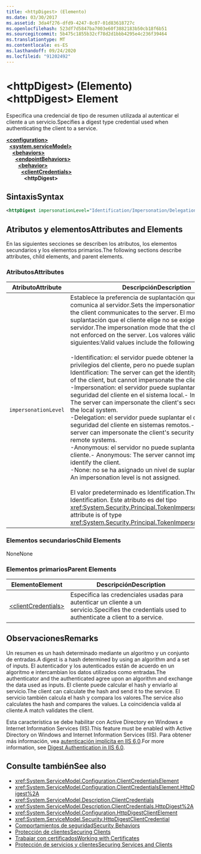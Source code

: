 ```yaml
---
title: <httpDigest> (Elemento)
ms.date: 03/30/2017
ms.assetid: 3da4f276-dfd9-4247-8c07-01d83618727c
ms.openlocfilehash: 523df7d5847ba7003e60f3882183b50cb18f6b51
ms.sourcegitcommit: 5b475c1855b32cf78d2d1bbb4295e4c236f39464
ms.translationtype: MT
ms.contentlocale: es-ES
ms.lasthandoff: 09/24/2020
ms.locfileid: "91202492"
---
```

# <a name="httpdigest-element"></a><span data-ttu-id="bbb21-102">\<httpDigest> (Elemento)</span><span class="sxs-lookup"><span data-stu-id="bbb21-102">\<httpDigest> Element</span></span>

<span data-ttu-id="bbb21-103">Especifica una credencial de tipo de resumen utilizada al autenticar el cliente a un servicio.</span><span class="sxs-lookup"><span data-stu-id="bbb21-103">Specifies a digest type credential used when authenticating the client to a service.</span></span>  
  
[**\<configuration>**](../configuration-element.md)\
&nbsp;&nbsp;[**\<system.serviceModel>**](system-servicemodel.md)\
&nbsp;&nbsp;&nbsp;&nbsp;[**\<behaviors>**](behaviors.md)\
&nbsp;&nbsp;&nbsp;&nbsp;&nbsp;&nbsp;[**\<endpointBehaviors>**](endpointbehaviors.md)\
&nbsp;&nbsp;&nbsp;&nbsp;&nbsp;&nbsp;&nbsp;&nbsp;[**\<behavior>**](behavior-of-endpointbehaviors.md)\
&nbsp;&nbsp;&nbsp;&nbsp;&nbsp;&nbsp;&nbsp;&nbsp;&nbsp;&nbsp;[**\<clientCredentials>**](clientcredentials.md)\
&nbsp;&nbsp;&nbsp;&nbsp;&nbsp;&nbsp;&nbsp;&nbsp;&nbsp;&nbsp;&nbsp;&nbsp;**\<httpDigest>**  
  
## <a name="syntax"></a><span data-ttu-id="bbb21-104">Sintaxis</span><span class="sxs-lookup"><span data-stu-id="bbb21-104">Syntax</span></span>  
  
```xml  
<httpDigest impersonationLevel="Identification/Impersonation/Delegation/Anonymous/None" />
```  
  
## <a name="attributes-and-elements"></a><span data-ttu-id="bbb21-105">Atributos y elementos</span><span class="sxs-lookup"><span data-stu-id="bbb21-105">Attributes and Elements</span></span>  

 <span data-ttu-id="bbb21-106">En las siguientes secciones se describen los atributos, los elementos secundarios y los elementos primarios.</span><span class="sxs-lookup"><span data-stu-id="bbb21-106">The following sections describe attributes, child elements, and parent elements.</span></span>  
  
### <a name="attributes"></a><span data-ttu-id="bbb21-107">Atributos</span><span class="sxs-lookup"><span data-stu-id="bbb21-107">Attributes</span></span>  
  
|<span data-ttu-id="bbb21-108">Atributo</span><span class="sxs-lookup"><span data-stu-id="bbb21-108">Attribute</span></span>|<span data-ttu-id="bbb21-109">Descripción</span><span class="sxs-lookup"><span data-stu-id="bbb21-109">Description</span></span>|  
|---------------|-----------------|  
|`impersonationLevel`|<span data-ttu-id="bbb21-110">Establece la preferencia de suplantación que el cliente comunica al servidor.</span><span class="sxs-lookup"><span data-stu-id="bbb21-110">Sets the impersonation preference that the client communicates to the server.</span></span> <span data-ttu-id="bbb21-111">El modo de suplantación que el cliente elige no se exige en el servidor.</span><span class="sxs-lookup"><span data-stu-id="bbb21-111">The impersonation mode that the client selects is not enforced on the server.</span></span> <span data-ttu-id="bbb21-112">Los valores válidos incluyen los siguientes:</span><span class="sxs-lookup"><span data-stu-id="bbb21-112">Valid values include the following:</span></span><br /><br /> <span data-ttu-id="bbb21-113">-Identification: el servidor puede obtener la identidad y los privilegios del cliente, pero no puede suplantar al cliente.</span><span class="sxs-lookup"><span data-stu-id="bbb21-113">-   Identification: The server can get the identity and privileges of the client, but cannot impersonate the client.</span></span><br /><span data-ttu-id="bbb21-114">-Impersonation: el servidor puede suplantar el contexto de seguridad del cliente en el sistema local.</span><span class="sxs-lookup"><span data-stu-id="bbb21-114">-   Impersonation: The server can impersonate the client's security context on the local system.</span></span><br /><span data-ttu-id="bbb21-115">-Delegation: el servidor puede suplantar el contexto de seguridad del cliente en sistemas remotos.</span><span class="sxs-lookup"><span data-stu-id="bbb21-115">-   Delegation: The server can impersonate the client's security context on remote systems.</span></span><br /><span data-ttu-id="bbb21-116">-Anonymous: el servidor no puede suplantar o identificar al cliente.</span><span class="sxs-lookup"><span data-stu-id="bbb21-116">-   Anonymous: The server cannot impersonate or identify the client.</span></span><br /><span data-ttu-id="bbb21-117">-None: no se ha asignado un nivel de suplantación.</span><span class="sxs-lookup"><span data-stu-id="bbb21-117">-   None: An impersonation level is not assigned.</span></span><br /><br /> <span data-ttu-id="bbb21-118">El valor predeterminado es Identification.</span><span class="sxs-lookup"><span data-stu-id="bbb21-118">The default is Identification.</span></span> <span data-ttu-id="bbb21-119">Este atributo es del tipo <xref:System.Security.Principal.TokenImpersonationLevel>.</span><span class="sxs-lookup"><span data-stu-id="bbb21-119">This attribute is of type <xref:System.Security.Principal.TokenImpersonationLevel>.</span></span>|  
  
### <a name="child-elements"></a><span data-ttu-id="bbb21-120">Elementos secundarios</span><span class="sxs-lookup"><span data-stu-id="bbb21-120">Child Elements</span></span>  

 <span data-ttu-id="bbb21-121">None</span><span class="sxs-lookup"><span data-stu-id="bbb21-121">None</span></span>  
  
### <a name="parent-elements"></a><span data-ttu-id="bbb21-122">Elementos primarios</span><span class="sxs-lookup"><span data-stu-id="bbb21-122">Parent Elements</span></span>  
  
|<span data-ttu-id="bbb21-123">Elemento</span><span class="sxs-lookup"><span data-stu-id="bbb21-123">Element</span></span>|<span data-ttu-id="bbb21-124">Descripción</span><span class="sxs-lookup"><span data-stu-id="bbb21-124">Description</span></span>|  
|-------------|-----------------|  
|[\<clientCredentials>](clientcredentials.md)|<span data-ttu-id="bbb21-125">Especifica las credenciales usadas para autenticar un cliente a un servicio.</span><span class="sxs-lookup"><span data-stu-id="bbb21-125">Specifies the credentials used to authenticate a client to a service.</span></span>|  
  
## <a name="remarks"></a><span data-ttu-id="bbb21-126">Observaciones</span><span class="sxs-lookup"><span data-stu-id="bbb21-126">Remarks</span></span>  

 <span data-ttu-id="bbb21-127">Un resumen es un hash determinado mediante un algoritmo y un conjunto de entradas.</span><span class="sxs-lookup"><span data-stu-id="bbb21-127">A digest is a hash determined by using an algorithm and a set of inputs.</span></span> <span data-ttu-id="bbb21-128">El autenticador y los autenticados están de acuerdo en un algoritmo e intercambian los datos utilizados como entradas.</span><span class="sxs-lookup"><span data-stu-id="bbb21-128">The authenticator and the authenticated agree upon an algorithm and exchange the data used as inputs.</span></span> <span data-ttu-id="bbb21-129">El cliente puede calcular el hash y enviarlo al servicio.</span><span class="sxs-lookup"><span data-stu-id="bbb21-129">The client can calculate the hash and send it to the service.</span></span> <span data-ttu-id="bbb21-130">El servicio también calcula el hash y compara los valores.</span><span class="sxs-lookup"><span data-stu-id="bbb21-130">The service also calculates the hash and compares the values.</span></span> <span data-ttu-id="bbb21-131">La coincidencia valida al cliente.</span><span class="sxs-lookup"><span data-stu-id="bbb21-131">A match validates the client.</span></span>  
  
 <span data-ttu-id="bbb21-132">Esta característica se debe habilitar con Active Directory en Windows e Internet Information Services (IIS).</span><span class="sxs-lookup"><span data-stu-id="bbb21-132">This feature must be enabled with Active Directory on Windows and Internet Information Services (IIS).</span></span> <span data-ttu-id="bbb21-133">Para obtener más información, vea [autenticación implícita en IIS 6,0](/previous-versions/windows/it-pro/windows-server-2003/cc782661(v=ws.10)).</span><span class="sxs-lookup"><span data-stu-id="bbb21-133">For more information, see [Digest Authentication in IIS 6.0](/previous-versions/windows/it-pro/windows-server-2003/cc782661(v=ws.10)).</span></span>  
  
## <a name="see-also"></a><span data-ttu-id="bbb21-134">Consulte también</span><span class="sxs-lookup"><span data-stu-id="bbb21-134">See also</span></span>

- <xref:System.ServiceModel.Configuration.ClientCredentialsElement>
- <xref:System.ServiceModel.Configuration.ClientCredentialsElement.HttpDigest%2A>
- <xref:System.ServiceModel.Description.ClientCredentials>
- <xref:System.ServiceModel.Description.ClientCredentials.HttpDigest%2A>
- <xref:System.ServiceModel.Configuration.HttpDigestClientElement>
- <xref:System.ServiceModel.Security.HttpDigestClientCredential>
- [<span data-ttu-id="bbb21-135">Comportamientos de seguridad</span><span class="sxs-lookup"><span data-stu-id="bbb21-135">Security Behaviors</span></span>](../../../wcf/feature-details/security-behaviors-in-wcf.md)
- [<span data-ttu-id="bbb21-136">Protección de clientes</span><span class="sxs-lookup"><span data-stu-id="bbb21-136">Securing Clients</span></span>](../../../wcf/securing-clients.md)
- [<span data-ttu-id="bbb21-137">Trabajar con certificados</span><span class="sxs-lookup"><span data-stu-id="bbb21-137">Working with Certificates</span></span>](../../../wcf/feature-details/working-with-certificates.md)
- [<span data-ttu-id="bbb21-138">Protección de servicios y clientes</span><span class="sxs-lookup"><span data-stu-id="bbb21-138">Securing Services and Clients</span></span>](../../../wcf/feature-details/securing-services-and-clients.md)
